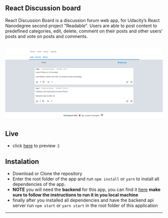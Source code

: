 ## React Discussion board

React Discussion Board is a discussion forum web app, for Udacity’s React
Nanodegree second project "Readable".
Users are able to post content to predefined categories, edit, delete, comment
on their posts and other users' posts and vote on posts and comments.

## ![Alt](public/logo/logo.png "READABLE")

## Live 
- click [here](https://lu-readable-frontend.herokuapp.com/) to preview :)

## Instalation

- Download or Clone the repository
- Enter the root folder of the app and run `npm install` or `yarn` to install
  all dependencies of the app.
- **NOTE** you will need the **backend** for this app, you can find it [here](https://github.com/udacity/reactnd-project-readable-starter)
  **make sure to follow the instructions to run it in you local machine**
- finally after you installed all dependencies and have the backend api server
  run `npm start` or `yarn start` in the root folder of this application

---
